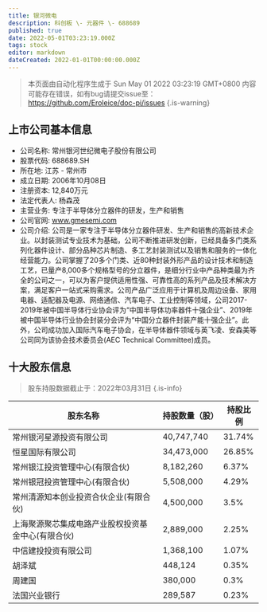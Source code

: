 ```yaml
---
title: 银河微电
description: 科创板 \- 元器件 \- 688689
published: true
date: 2022-05-01T03:23:19.000Z
tags: stock
editor: markdown
dateCreated: 2022-01-01T00:00:00.000Z
---
```


> 本页面由自动化程序生成于 Sun May 01 2022 03:23:19 GMT+0800
> 内容可能存在错误，如有bug请提交issue至：https://github.com/Eroleice/doc-pi/issues
{.is-warning}

## 上市公司基本信息
- 公司名称: 常州银河世纪微电子股份有限公司
- 股票代码: 688689.SH
- 所在地: 江苏 - 常州市
- 成立日期: 2006年10月08日
- 注册资本: 12,840万元
- 法定代表人: 杨森茂
- 主营业务: 专注于半导体分立器件的研发，生产和销售
- 公司官网: www.gmesemi.com
- 公司介绍: 公司是一家专注于半导体分立器件研发、生产和销售的高新技术企业。以封装测试专业技术为基础，公司不断推进研发创新，已经具备多门类系列化器件设计、部分品种芯片制造、多工艺封装测试以及销售和服务的一体化经营能力。公司掌握了20多个门类、近80种封装外形产品的设计技术和制造工艺，已量产8,000多个规格型号的分立器件，是细分行业中产品种类最为齐全的公司之一，可以为客户提供适用性强、可靠性高的系列产品及技术解决方案，满足客户一站式采购需求。公司产品广泛应用于计算机及周边设备、家用电器、适配器及电源、网络通信、汽车电子、工业控制等领域，公司2017-2019年被中国半导体行业协会评为“中国半导体功率器件十强企业”、2019年被中国半导体行业协会封装分会评为“中国分立器件封装产能十强企业”。此外，公司成功加入国际汽车电子协会，在半导体器件领域与英飞凌、安森美等公司同为该协会技术委员会(AEC Technical Committee)成员。


## 十大股东信息
> 股东持股数据截止于：2022年03月31日
{.is-info}

| 股东名称 | 持股数量（股） | 持股比例 |
| --- | --- | --- |
| 常州银河星源投资有限公司 | 40,747,740 | 31.74% |
| 恒星国际有限公司 | 34,473,000 | 26.85% |
| 常州银江投资管理中心(有限合伙) | 8,182,260 | 6.37% |
| 常州银冠投资管理中心(有限合伙) | 5,508,000 | 4.29% |
| 常州清源知本创业投资合伙企业(有限合伙) | 4,500,000 | 3.5% |
| 上海聚源聚芯集成电路产业股权投资基金中心(有限合伙) | 2,889,000 | 2.25% |
| 中信建投投资有限公司 | 1,368,100 | 1.07% |
| 胡泽斌 | 448,124 | 0.35% |
| 周建国 | 380,000 | 0.3% |
| 法国兴业银行 | 289,587 | 0.23% |




